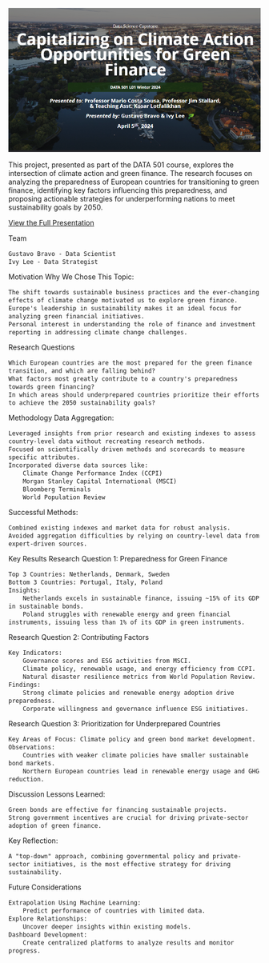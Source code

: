 ![Data501_Project/powerpoint/Title Slide.png](https://github.com/pavobravo11/Data501_Project/blob/master/powerpoint/Title%20Slide.png)

This project, presented as part of the DATA 501 course, explores the intersection of climate action and green finance. The research focuses on analyzing the preparedness of European countries for transitioning to green finance, identifying key factors influencing this preparedness, and proposing actionable strategies for underperforming nations to meet sustainability goals by 2050.

[View the Full Presentation](https://github.com/pavobravo11/Data501_Project/blob/master/powerpoint/Gustavo%20(GI%20Analytics)%20Data%20Science%20Capstone%20Final%20Presentation.pdf)

Team

    Gustavo Bravo - Data Scientist
    Ivy Lee - Data Strategist

Motivation
Why We Chose This Topic:

    The shift towards sustainable business practices and the ever-changing effects of climate change motivated us to explore green finance.
    Europe's leadership in sustainability makes it an ideal focus for analyzing green financial initiatives.
    Personal interest in understanding the role of finance and investment reporting in addressing climate change challenges.

Research Questions

    Which European countries are the most prepared for the green finance transition, and which are falling behind?
    What factors most greatly contribute to a country's preparedness towards green financing?
    In which areas should underprepared countries prioritize their efforts to achieve the 2050 sustainability goals?

Methodology
Data Aggregation:

    Leveraged insights from prior research and existing indexes to assess country-level data without recreating research methods.
    Focused on scientifically driven methods and scorecards to measure specific attributes.
    Incorporated diverse data sources like:
        Climate Change Performance Index (CCPI)
        Morgan Stanley Capital International (MSCI)
        Bloomberg Terminals
        World Population Review

Successful Methods:

    Combined existing indexes and market data for robust analysis.
    Avoided aggregation difficulties by relying on country-level data from expert-driven sources.

Key Results
Research Question 1: Preparedness for Green Finance

    Top 3 Countries: Netherlands, Denmark, Sweden
    Bottom 3 Countries: Portugal, Italy, Poland
    Insights:
        Netherlands excels in sustainable finance, issuing ~15% of its GDP in sustainable bonds.
        Poland struggles with renewable energy and green financial instruments, issuing less than 1% of its GDP in green instruments.

Research Question 2: Contributing Factors

    Key Indicators:
        Governance scores and ESG activities from MSCI.
        Climate policy, renewable usage, and energy efficiency from CCPI.
        Natural disaster resilience metrics from World Population Review.
    Findings:
        Strong climate policies and renewable energy adoption drive preparedness.
        Corporate willingness and governance influence ESG initiatives.

Research Question 3: Prioritization for Underprepared Countries

    Key Areas of Focus: Climate policy and green bond market development.
    Observations:
        Countries with weaker climate policies have smaller sustainable bond markets.
        Northern European countries lead in renewable energy usage and GHG reduction.

Discussion
Lessons Learned:

    Green bonds are effective for financing sustainable projects.
    Strong government incentives are crucial for driving private-sector adoption of green finance.

Key Reflection:

    A "top-down" approach, combining governmental policy and private-sector initiatives, is the most effective strategy for driving sustainability.

Future Considerations

    Extrapolation Using Machine Learning:
        Predict performance of countries with limited data.
    Explore Relationships:
        Uncover deeper insights within existing models.
    Dashboard Development:
        Create centralized platforms to analyze results and monitor progress.
